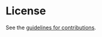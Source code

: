 # License

See the
[guidelines for contributions](https://github.com/tplooker/draft-looker-cose-cwt-claims-in-headers/blob/main/CONTRIBUTING.md).
